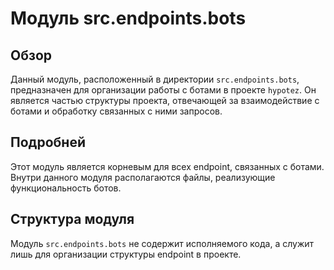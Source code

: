 # Модуль src.endpoints.bots

## Обзор

Данный модуль, расположенный в директории `src.endpoints.bots`, предназначен для организации работы с ботами в проекте `hypotez`. Он является частью структуры проекта, отвечающей за взаимодействие с ботами и обработку связанных с ними запросов.

## Подробней

Этот модуль является корневым для всех endpoint, связанных с ботами. Внутри данного модуля располагаются файлы, реализующие функциональность ботов.

## Структура модуля

Модуль `src.endpoints.bots` не содержит исполняемого кода, а служит лишь для организации структуры endpoint в проекте.